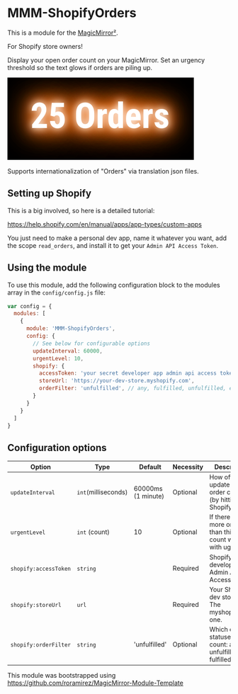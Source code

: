 # MMM-ShopifyOrders

This is a module for the [MagicMirror²](https://github.com/MichMich/MagicMirror/).

For Shopify store owners! 

Display your open order count on your MagicMirror. Set an urgency threshold so the text glows if orders are piling up.

![A count of "25 Orders" glowing brightly, with urgency, over a black background.](https://github.com/fith/MMM-ShopifyOrders/blob/main/docs/urgency.png?raw=true)

Supports internationalization of "Orders" via translation json files.

## Setting up Shopify

This is a big involved, so here is a detailed tutorial:

https://help.shopify.com/en/manual/apps/app-types/custom-apps

You just need to make a personal dev app, name it whatever you want, add the scope `read_orders`, and install it to get your `Admin API Access Token`.

## Using the module

To use this module, add the following configuration block to the modules array in the `config/config.js` file:
```js
var config = {
  modules: [
    {
      module: 'MMM-ShopifyOrders',
      config: {
        // See below for configurable options
        updateInterval: 60000,
        urgentLevel: 10,
        shopify: {
          accessToken: 'your secret developer app admin api access token',
          storeUrl: 'https://your-dev-store.myshopify.com',
          orderFilter: 'unfulfilled', // any, fulfilled, unfulfilled, etc
        }
      }
    }
  ]
}
```

## Configuration options

| Option           | Type                | Default            | Necessity | Description                                                          |
|----------------- |-------------------- |------------------- |---------- |--------------------------------------------------------------------- |
| `updateInterval` | `int`(milliseconds) | 60000ms (1 minute) | Optional  | How often to update the order count (by hitting the Shopify API).    |
| `urgentLevel`    | `int` (count)       | 10                 | Optional  | If there are more orders than this, the count will glow with ugency. |
| `shopify:accessToken` | `string`       |                    | Required  | Shopify developer app Admin API Access Token.                        |
| `shopify:storeUrl` | `url`             |                    | Required  | Your Shopify dev store url. The myshopify.com one.                   |
| `shopify:orderFilter` | `string`       | 'unfulfilled'      | Optional  | Which order statuses to count: any, unfulfilled, fulfilled           |


This module was bootstrapped using https://github.com/roramirez/MagicMirror-Module-Template